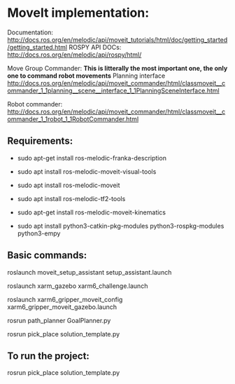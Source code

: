 # MoveIt implementation:


Documentation: http://docs.ros.org/en/melodic/api/moveit_tutorials/html/doc/getting_started/getting_started.html
ROSPY API DOCs: http://docs.ros.org/en/melodic/api/rospy/html/

Move Group Commander: **This is litterally the most important one, the only one to command robot movements**
Planning interface  http://docs.ros.org/en/melodic/api/moveit_commander/html/classmoveit__commander_1_1planning__scene__interface_1_1PlanningSceneInterface.html

Robot commander: http://docs.ros.org/en/melodic/api/moveit_commander/html/classmoveit__commander_1_1robot_1_1RobotCommander.html
## Requirements:

* sudo apt-get install ros-melodic-franka-description

* sudo apt install ros-melodic-moveit-visual-tools

* sudo apt install ros-melodic-moveit

* sudo apt install ros-melodic-tf2-tools
* sudo apt-get install ros-melodic-moveit-kinematics
* sudo apt install python3-catkin-pkg-modules python3-rospkg-modules python3-empy

## Basic commands:
roslaunch moveit_setup_assistant setup_assistant.launch


roslaunch xarm_gazebo xarm6_challenge.launch

roslaunch xarm6_gripper_moveit_config xarm6_gripper_moveit_gazebo.launch

rosrun path_planner GoalPlanner.py

rosrun pick_place solution_template.py


## To run the project:

rosrun pick_place solution_template.py